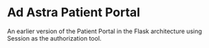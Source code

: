 # Ad Astra Patient Portal
An earlier version of the Patient Portal in the Flask architecture using Session as the authorization tool.
